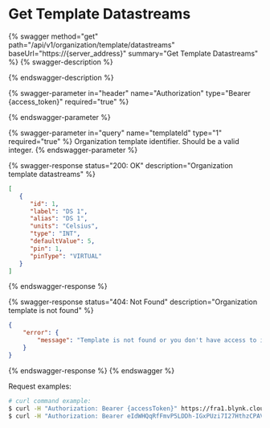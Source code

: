 # Get Template Datastreams

{% swagger method="get" path="/api/v1/organization/template/datastreams" baseUrl="https://{server_address}" summary="Get Template Datastreams" %}
{% swagger-description %}

{% endswagger-description %}

{% swagger-parameter in="header" name="Authorization" type="Bearer {access_token}" required="true" %}

{% endswagger-parameter %}

{% swagger-parameter in="query" name="templateId" type="1" required="true" %}
Organization template identifier. Should be a valid integer.
{% endswagger-parameter %}

{% swagger-response status="200: OK" description="Organization template datastreams" %}
```json
[
   {
      "id": 1,
      "label": "DS 1",
      "alias": "DS 1",
      "units": "Celsius",
      "type": "INT",
      "defaultValue": 5,
      "pin": 1,
      "pinType": "VIRTUAL"
   }
]
```
{% endswagger-response %}

{% swagger-response status="404: Not Found" description="Organization template is not found" %}
```json
{
    "error": {
        "message": "Template is not found or you don't have access to it."
    }
}
```
{% endswagger-response %}
{% endswagger %}

Request examples:

```bash
# curl command example:
$ curl -H "Authorization: Bearer {accessToken}" https://fra1.blynk.cloud/api/v1/organization/template/datastreams?templateId=1
$ curl -H "Authorization: Bearer eIdWHQqRfFmvP5LDDh-IGxPUzi7I27HthzCPAVmS" https://fra1.blynk.cloud/api/v1/organization/template/datastreams?templateId=1
```
